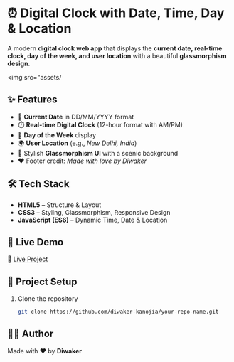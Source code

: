 # ⏰ Digital Clock with Date, Time, Day & Location  

A modern **digital clock web app** that displays the **current date, real-time clock, day of the week, and user location** with a beautiful **glassmorphism design**.  

<img src="assets/


## ✨ Features  
- 📅 **Current Date** in DD/MM/YYYY format  
- ⏱️ **Real-time Digital Clock** (12-hour format with AM/PM)  
- 📆 **Day of the Week** display  
- 🌍 **User Location** (e.g., *New Delhi, India*)  
- 🎨 Stylish **Glassmorphism UI** with a scenic background  
- ❤️ Footer credit: *Made with love by Diwaker*  


## 🛠️ Tech Stack  
- **HTML5** – Structure & Layout  
- **CSS3** – Styling, Glassmorphism, Responsive Design  
- **JavaScript (ES6)** – Dynamic Time, Date & Location  


## 🚀 Live Demo  
🔗 [Live Project](https://calculator-diwaker.netlify.app)  


## 📂 Project Setup  
1. Clone the repository  
   ```bash
   git clone https://github.com/diwaker-kanojia/your-repo-name.git

## 👨‍💻 Author  

Made with ❤️ by **Diwaker**

